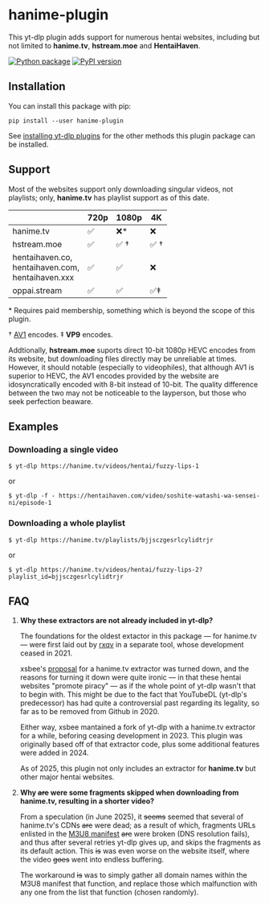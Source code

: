 # hanime-plugin

This yt-dlp plugin adds support for numerous hentai websites, including but not limited to **hanime.tv**, **hstream.moe** and **HentaiHaven**.

[![Python package](https://github.com/cynthia2006/hanime-plugin/actions/workflows/python-package.yml/badge.svg)](https://github.com/cynthia2006/hanime-plugin/actions/workflows/python-package.yml)
[![PyPI version](https://badge.fury.io/py/hanime-plugin.svg)](https://pypi.org/project/hanime-plugin/)

## Installation

You can install this package with pip:
```
pip install --user hanime-plugin
```

See [installing yt-dlp plugins](https://github.com/yt-dlp/yt-dlp#installing-plugins) for the other methods this plugin package can be installed.

## Support

Most of the websites support only downloading singular videos, not playlists; only, **hanime.tv** has playlist support as of this date.

|                                                          | 720p               | 1080p                | 4K                   |
| -------------------------------------------------------- | ------------------ | -------------------- | -------------------- |
| hanime.tv                                                | :white_check_mark: | :x:*                 | :x:                  |
| hstream.moe                                              | :white_check_mark: | :white_check_mark: † | :white_check_mark: † |
| hentaihaven.co,<br/>hentaihaven.com,<br/>hentaihaven.xxx | :white_check_mark: | :white_check_mark:   | :x:                  |
| oppai.stream                                             | :white_check_mark: | :white_check_mark:   | :white_check_mark:‡  |


\* Requires paid membership, something which is beyond the scope of this plugin.

† [AV1](https://en.wikipedia.org/wiki/AV1) encodes. ‡ **VP9** encodes.

Addtionally, **hstream.moe** suports direct 10-bit 1080p HEVC encodes from its website, but downloading files directly may be unreliable at times. However, it should notable (especially to videophiles), that although AV1 is superior to HEVC, the AV1 encodes provided by the website are idosyncratically encoded with 8-bit instead of 10-bit. The quality difference between the two may not be noticeable to the layperson, but those who seek perfection beaware.

## Examples

### Downloading a single video

```
$ yt-dlp https://hanime.tv/videos/hentai/fuzzy-lips-1
```

or 

```
$ yt-dlp -f - https://hentaihaven.com/video/soshite-watashi-wa-sensei-ni/episode-1
```

### Downloading a whole playlist

```
$ yt-dlp https://hanime.tv/playlists/bjjsczgesrlcylidtrjr
```
or
```
$ yt-dlp https://hanime.tv/videos/hentai/fuzzy-lips-2?playlist_id=bjjsczgesrlcylidtrjr
```

## FAQ

1. **Why these extractors are not already included in yt-dlp?**

   The foundations for the oldest extactor in this package — for hanime.tv — were first laid out by [rxqv](https://github.com/rxqv/htv) in a separate tool, whose development ceased in 2021.

   xsbee's [proposal](https://github.com/yt-dlp/yt-dlp/issues/4007) for a hanime.tv extractor was turned down, and the reasons for turning it down were quite ironic — in that these hentai websites "promote piracy" — as if the whole point of yt-dlp wasn't that to begin with. This might be due to the fact that YouTubeDL (yt-dlp's predecessor) has had quite a controversial past regarding its legality, so far as to be removed from Github in 2020.

   Either way, xsbee mantained a fork of yt-dlp with a hanime.tv extractor for a while, beforing ceasing development in 2023. This plugin was originally based off of that extractor code, plus some additional features were added in 2024.

   As of 2025, this plugin not only includes an extractor for **hanime.tv** but other major hentai websites. 

2. **Why ~~are~~ were some fragments skipped when downloading from hanime.tv, resulting in a shorter video?**

   From a speculation (in June 2025), it ~~seems~~ seemed that several of hanime.tv's CDNs ~~are~~ were dead; as a result of which, fragments URLs enlisted in the [M3U8 manifest](https://en.wikipedia.org/wiki/HTTP_Live_Streaming) ~~are~~ were broken (DNS resolution fails), and thus after several retries yt-dlp gives up, and skips the fragments as its default action. This ~~is~~ was even worse on the website itself, where the video ~~goes~~ went into endless buffering. 

   The workaround ~~is~~ was to simply gather all domain names within the M3U8 manifest that function, and replace those which malfunction with any one from the list that function (chosen randomly).
   
   
